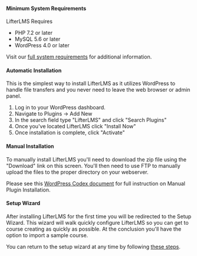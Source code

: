 #### Minimum System Requirements

LifterLMS Requires

+ PHP 7.2 or later
+ MySQL 5.6 or later
+ WordPress 4.0 or later

Visit our [full system requirements](https://lifterlms.com/docs/minimum-system-requirements-lifterlms/?utm_source=LifterLMS%20Plugin&utm_medium=README&utm_campaign=Readme%20to%20Sale) for additional information.

#### Automatic Installation

This is the simplest way to install LifterLMS as it utilizes WordPress to handle file transfers and you never need to leave the web browser or admin panel.

1. Log in to your WordPress dashboard.
2. Navigate to Plugins -> Add New
3. In the search field type "LifterLMS" and click "Search Plugins"
4. Once you've located LifterLMS click "Install Now"
5. Once installation is complete, click "Activate"

#### Manual Installation

To manually install LifterLMS you'll need to download the zip file using the "Download" link on this screen. You'll then need to use FTP to manually upload the files to the proper directory on your webserver.

Please see this [WordPress Codex document](https://codex.wordpress.org/Managing_Plugins#Manual_Plugin_Installation) for full instruction on Manual Plugin Installation.


#### Setup Wizard

After installing LifterLMS for the first time you will be redirected to the Setup Wizard. This wizard will walk quickly configure LifterLMS so you can get to course creating as quickly as possible. At the conclusion you'll have the option to import a sample course.

You can return to the setup wizard at any time by following [these steps](https://lifterlms.com/docs/rerun-lifterlms-setup-wizard/?utm_source=LifterLMS%20Plugin&utm_medium=README&utm_campaign=Readme%20to%20Sale).
